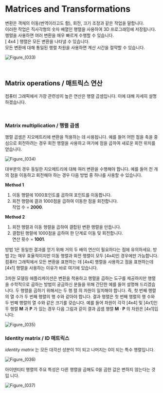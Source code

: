 # Matrices and Transformations

변환은 객체의 이동(번역이라고도 함), 회전, 크기 조정과 같은 작업을 말합니다. <br>
이러한 작업은 직사각형의 숫자 배열인 행렬을 사용하여 3D 프로그래밍에 저장됩니다. <br>
행렬을 사용하면 여러 변환을 매우 빠르게 수행할 수 있습니다. <br>
[ 4x4 ] 행렬은 모든 변환을 나타낼 수 있습니다.<br>
모든 변환에 대해 통일된 행렬 차원을 사용하면 계산 시간을 절약할 수 있습니다.

![Figure_(033)](https://github.com/user-attachments/assets/d39e5609-b59e-457a-9668-75ada3c261d7)

<br>

## Matrix operations / 매트릭스 연산

컴퓨터 그래픽에서 가장 관련성이 높은 연산은 행렬 곱셈입니다. 이에 대해 자세히 설명하겠습니다.

<br>

### Matrix multiplication / 행렬 곱셈

행렬 곱셈은 지오메트리에 변환을 적용하는 데 사용됩니다. 예를 들어 어떤 점을 축을 중심으로 회전하려는 경우 회전 행렬을 사용하고 여기에 점을 곱하여 새로운 회전 위치를 얻습니다.

![Figure_(034)](https://github.com/user-attachments/assets/171ba6ac-b921-42a3-9797-4254e1660f39)

대부분의 경우 동일한 지오메트리에 대해 여러 변환을 수행해야 합니다. 예를 들어 천 개의 점을 이동하고 회전해야 하는 경우 다음 방법 중 하나를 사용할 수 있습니다.

**Method 1**

1. 이동 행렬에 1000포인트를 곱하여 포인트를 이동합니다.
2. 회전 행렬에 결과 1000점을 곱하여 이동한 점을 회전합니다. <br> 작업 수 = **2000**.

**Method 2**

1. 회전 행렬과 이동 행렬을 곱하여 결합된 변환 행렬을 만듭니다.
2. 결합된 행렬에 1000점을 곱하여 한 단계로 이동 및 회전합니다. <br> 연산 횟수 = **1001**.

방법 1은 동일한 결과를 얻기 위해 거의 두 배의 연산이 필요하다는 점에 유의하세요. 
방법 2는 매우 효율적이지만 이동 행렬과 회전 행렬이 모두 [4x4]인 경우에만 가능합니다. 
컴퓨터 그래픽에서 모든 변환을 표현하는 데 [4x4] 행렬을 사용하고 점을 표현하는데 [4x1] 행렬을 사용하는 이유가 바로 여기에 있습니다. 

3차원 모델링 애플리케이션은 변환을 적용하고 행렬을 곱하는 도구를 제공하지만 행렬을 수학적으로 곱하는 방법이 궁금하신 분들을 위해 간단한 예를 들어 설명해 드리겠습니다. 
두 행렬을 곱하기 위해서는 두 행 렬 의 차원이 일치해야 합니다. 
즉, 첫 번째 행렬의 열 수가 두 번째 행렬의 행 수와 같아야 합니다. 
결과 행렬은 첫 번째 행렬의 행 수와 두 번째 행렬의 열 수와 같은 크기를 갖습니다. 
예를 들어 차원이 각각 [4x4] 및 [4x1]인 두 행렬 **M** 과 **P** 가 있는 경우 다음 그림과 같이 결과 곱셈 행렬 **M** · **P** 의 차원은 [4x1]입니다:

![Figure_(035)](https://github.com/user-attachments/assets/4b848b49-fb45-4b7e-9a33-004b0e6b071c)

### Identity matrix / ID 매트릭스

*identity matrix* 는 모든 대각선 성분이 1이 되고 나머지는 0이 되는 특수 행렬입니다.

![Figure_(036)](https://github.com/user-attachments/assets/c5f87b68-5ae4-4d24-b33b-3d0240776454)

아이덴티티 행렬의 주요 특성은 다른 행렬을 곱해도 0을 곱한 값은 변하지 않는다는 것입
니다.

![Figure_(037)](https://github.com/user-attachments/assets/b70b2740-4791-406f-843c-2990558e42e1)
